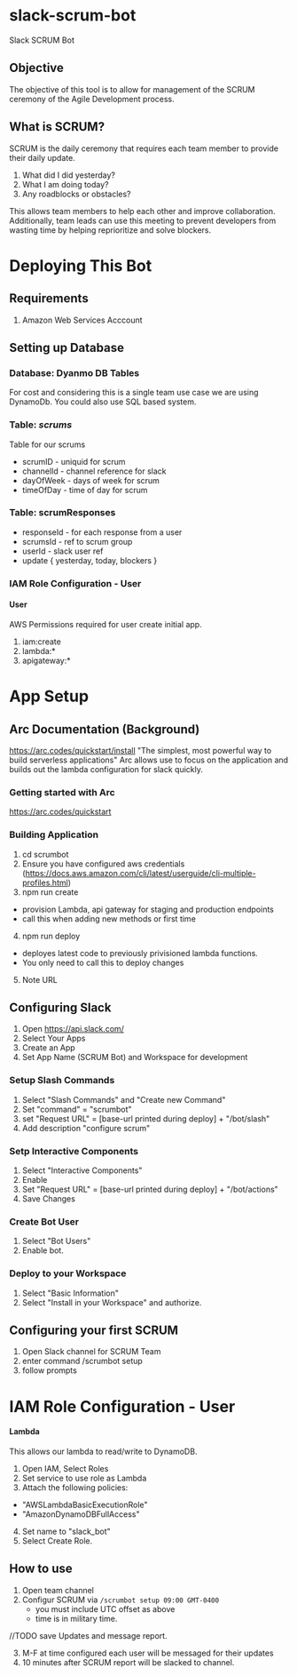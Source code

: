 # slack-scrum-bot
Slack SCRUM Bot


## Objective
The objective of this tool is to allow for management of the SCRUM ceremony of the Agile Development process.

## What is SCRUM?

SCRUM is the daily ceremony that requires each team member to provide their daily update.

1. What did I did yesterday?
2. What I am doing today?
3. Any roadblocks or obstacles?

This allows team members to help each other and improve collaboration. Additionally, team leads can use this meeting to prevent developers from wasting time by helping reprioritize and solve blockers.

# Deploying This Bot

## Requirements
1) Amazon Web Services Acccount

## Setting up Database

### Database: Dyanmo DB Tables
For cost and considering this is a single team use case we are using DynamoDb.
You could also use SQL based system.

### Table: *scrums*
Table for our scrums
* scrumID - uniquid for scrum
* channelId - channel reference for slack
* dayOfWeek - days of week for scrum
* timeOfDay - time of day for scrum

### Table: scrumResponses
* responseId - for each response from a user
* scrumsId - ref to scrum group
* userId - slack user ref
* update { yesterday, today, blockers }

### IAM Role Configuration - User

#### User
AWS Permissions required for user create initial app.

1) iam:create
2) lambda:*
3) apigateway:*

# App Setup

## Arc Documentation (Background)
https://arc.codes/quickstart/install
"The simplest, most powerful way to build serverless applications"
Arc allows use to focus on the application and builds out the lambda configuration for slack quickly.

### Getting started with Arc
https://arc.codes/quickstart

### Building Application

1) cd scrumbot
2) Ensure you have configured aws credentials (https://docs.aws.amazon.com/cli/latest/userguide/cli-multiple-profiles.html)
3) npm run create 
 * provision Lambda, api gateway for staging and production endpoints 
 * call this when adding new methods or first time
4) npm run deploy
 * deployes latest code to previously privisioned lambda functions.
 * You only need to call this to deploy changes
5) Note URL

## Configuring Slack

1) Open https://api.slack.com/
2) Select Your Apps
3) Create an App
4) Set App Name (SCRUM Bot) and Workspace for development

### Setup Slash Commands
1) Select "Slash Commands" and "Create new Command"
2) Set "command" = "scrumbot"
3) set "Request URL" = [base-url printed during deploy] + "/bot/slash"
4) Add description "configure scrum"

### Setp Interactive Components
1) Select "Interactive Components"
2) Enable
3) Set "Request URL" = [base-url printed during deploy] + "/bot/actions"
4) Save Changes

### Create Bot User
1) Select "Bot Users"
2) Enable bot.

### Deploy to your Workspace
1) Select "Basic Information"
2) Select "Install in your Workspace" and authorize.


## Configuring your first SCRUM
1) Open Slack channel for SCRUM Team
2) enter command /scrumbot setup
3) follow prompts


# IAM Role Configuration - User

#### Lambda
This allows our lambda to read/write to DynamoDB.

1) Open IAM, Select Roles
2) Set service to use role as Lambda
3) Attach the following policies:
  * "AWSLambdaBasicExecutionRole"
  * "AmazonDynamoDBFullAccess"
4) Set name to "slack_bot"
5) Select Create Role.


## How to use
1) Open team channel
2) Configur SCRUM via `/scrumbot setup 09:00 GMT-0400`
   * you must include UTC offset as above
   * time is in military time.


//TODO save Updates and message report.

3) M-F at time configured each user will be messaged for their updates
4) 10 minutes after SCRUM report will be slacked to channel.
